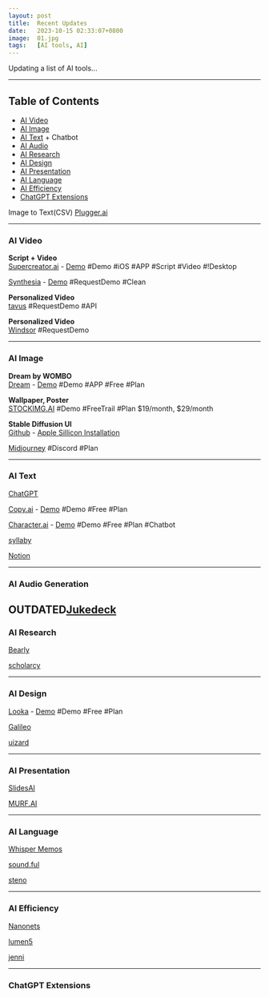 ```yaml
---
layout: post
title:  Recent Updates
date:   2023-10-15 02:33:07+0800
image:  01.jpg
tags:   [AI tools, AI]
---
```

Updating a list of AI tools...

* * *

Table of Contents
-----------------
*   [AI Video](#AI-Video)
*   [AI Image](#AI-Image)
*   [AI Text](#AI-Text) + Chatbot
*   [AI Audio](#AI-Audio)
*   [AI Research](#AI-Research)
*   [AI Design](#AI-Design)
*   [AI Presentation](#AI-Presentation)
*   [AI Language](#AI-Language)
*   [AI Efficiency](#AI-Efficiency)
*   [ChatGPT Extensions](#ChatGPT-Extensions)


Image to Text(CSV) [Plugger.ai](https://www.plugger.ai/models/ocr-word-detection)

---

### <a id="AI-Video"></a>AI Video

**Script + Video**  
[Supercreator.ai](https://www.supercreator.ai) - 
[Demo](https://app.supercreator.ai/home) #Demo #iOS #APP #Script #Video #!Desktop  

[Synthesia](https://www.synthesia.io) - 
[Demo](https://www.synthesia.io/free-ai-video-demo#OptimizedForSharing_New) #RequestDemo #Clean

**Personalized Video**  
[tavus](https://www.tavus.io) #RequestDemo #API  

**Personalized Video**  
[Windsor](https://www.windsor.io) #RequestDemo  

---

### <a id="AI-Image"></a>AI Image

**Dream by WOMBO**  
[Dream](https://dream.ai) - 
[Demo](https://dream.ai/create) #Demo #APP #Free #Plan  

**Wallpaper, Poster**  
[STOCKIMG.AI](https://stockimg.ai) #Demo #FreeTrail #Plan $19/month, $29/month  

**Stable Diffusion UI**  
[Github](https://github.com/AUTOMATIC1111/stable-diffusion-webui/) - 
[Apple Sillicon Installation](https://github.com/AUTOMATIC1111/stable-diffusion-webui/wiki/Installation-on-Apple-Silicon)  

[Midjourney](https://www.midjourney.com) #Discord #Plan  

---

### <a id="AI-Text"></a>AI Text

[ChatGPT]()

[Copy.ai](https://app.copy.ai/) - 
[Demo](https://app.copy.ai/projects/34884559?tool=chat&tab=results) #Demo #Free #Plan

[Character.ai](https://beta.character.ai) - 
[Demo](https://beta.character.ai) #Demo #Free #Plan #Chatbot

[syllaby]()

[Notion]()

---

### <a id="AI-Audio"></a>AI Audio Generation

OUTDATED[Jukedeck]()
---

### <a id="AI-Research"></a>AI Research

[Bearly]()

[scholarcy]()

---

### <a id="AI-Design"></a>AI Design

[Looka](https://looka.com) - 
[Demo](https://looka.com/explore) #Demo #Free #Plan

[Galileo]()

[uizard]()

---

### <a id="AI-Presentation"></a>AI Presentation

[SlidesAI]()

[MURF.AI]()

---

### <a id="AI-Language"></a>AI Language

[Whisper Memos]()

[sound.ful]()

[steno]()

---

### <a id="AI-Efficiency"></a>AI Efficiency

[Nanonets]()

[lumen5]()

[jenni]()

---

### <a id="ChatGPT-Extensions"></a>ChatGPT Extensions